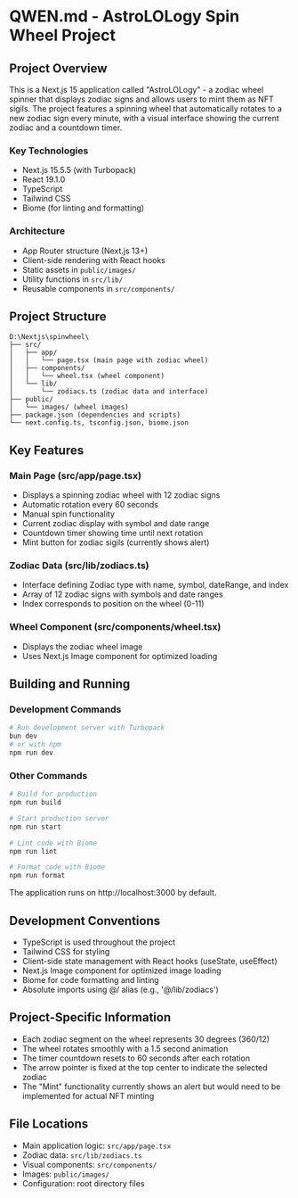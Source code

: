 # QWEN.md - AstroLOLogy Spin Wheel Project

## Project Overview

This is a Next.js 15 application called "AstroLOLogy" - a zodiac wheel spinner that displays zodiac signs and allows users to mint them as NFT sigils. The project features a spinning wheel that automatically rotates to a new zodiac sign every minute, with a visual interface showing the current zodiac and a countdown timer.

### Key Technologies
- Next.js 15.5.5 (with Turbopack)
- React 19.1.0
- TypeScript
- Tailwind CSS
- Biome (for linting and formatting)

### Architecture
- App Router structure (Next.js 13+)
- Client-side rendering with React hooks
- Static assets in `public/images/`
- Utility functions in `src/lib/`
- Reusable components in `src/components/`

## Project Structure
```
D:\Nextjs\spinwheel\
├── src/
│   ├── app/
│   │   └── page.tsx (main page with zodiac wheel)
│   ├── components/
│   │   └── wheel.tsx (wheel component)
│   └── lib/
│       └── zodiacs.ts (zodiac data and interface)
├── public/
│   └── images/ (wheel images)
├── package.json (dependencies and scripts)
└── next.config.ts, tsconfig.json, biome.json
```

## Key Features

### Main Page (src/app/page.tsx)
- Displays a spinning zodiac wheel with 12 zodiac signs
- Automatic rotation every 60 seconds
- Manual spin functionality
- Current zodiac display with symbol and date range
- Countdown timer showing time until next rotation
- Mint button for zodiac sigils (currently shows alert)

### Zodiac Data (src/lib/zodiacs.ts)
- Interface defining Zodiac type with name, symbol, dateRange, and index
- Array of 12 zodiac signs with symbols and date ranges
- Index corresponds to position on the wheel (0-11)

### Wheel Component (src/components/wheel.tsx)
- Displays the zodiac wheel image
- Uses Next.js Image component for optimized loading

## Building and Running

### Development Commands
```bash
# Run development server with Turbopack
bun dev
# or with npm
npm run dev
```

### Other Commands
```bash
# Build for production
npm run build

# Start production server
npm run start

# Lint code with Biome
npm run lint

# Format code with Biome
npm run format
```

The application runs on http://localhost:3000 by default.

## Development Conventions

- TypeScript is used throughout the project
- Tailwind CSS for styling
- Client-side state management with React hooks (useState, useEffect)
- Next.js Image component for optimized image loading
- Biome for code formatting and linting
- Absolute imports using @/ alias (e.g., '@/lib/zodiacs')

## Project-Specific Information

- Each zodiac segment on the wheel represents 30 degrees (360/12)
- The wheel rotates smoothly with a 1.5 second animation
- The timer countdown resets to 60 seconds after each rotation
- The arrow pointer is fixed at the top center to indicate the selected zodiac
- The "Mint" functionality currently shows an alert but would need to be implemented for actual NFT minting

## File Locations

- Main application logic: `src/app/page.tsx`
- Zodiac data: `src/lib/zodiacs.ts`
- Visual components: `src/components/`
- Images: `public/images/`
- Configuration: root directory files